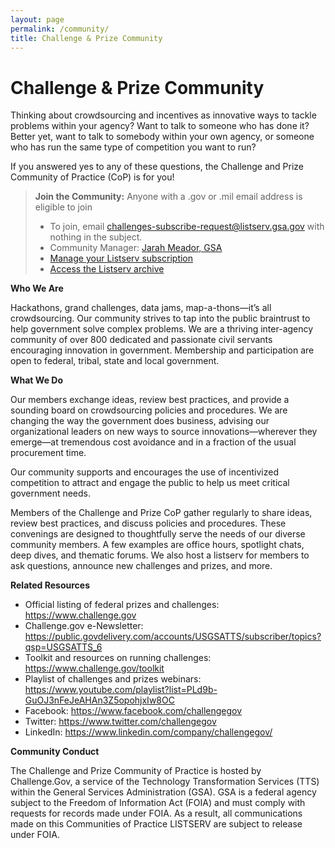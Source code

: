 ```yaml
---
layout: page
permalink: /community/
title: Challenge & Prize Community
---
```

# Challenge & Prize Community

Thinking about crowdsourcing and incentives as innovative ways to tackle problems within your agency? Want to talk to someone who has done it? Better yet, want to talk to somebody within your own agency, or someone who has run the same type of competition you want to run?

If you answered yes to any of these questions, the Challenge and Prize Community of Practice (CoP) is for you!


> **Join the Community:** Anyone with a .gov or .mil email address is eligible to join
>
> - To join, email <challenges-subscribe-request@listserv.gsa.gov> with  nothing  in the subject.
> - Community Manager: <a href="https://digital.gov/authors/jarah-meador/" target="_blank">Jarah Meador, GSA</a>
> - <a href="https://digital.gov/communities/manage-your-subscription" target="_blank">Manage your Listserv subscription</a> 
> - <a href="https://digital.gov/communities/manage-your-subscription/#access-the-listserv-archive" target="_blank">Access the Listserv archive</a>
               

**Who We Are**

Hackathons, grand challenges, data jams, map-a-thons—it’s all crowdsourcing. Our community strives to tap into the public braintrust to help government solve complex problems. We are a thriving inter-agency community of over 800 dedicated and passionate civil servants encouraging innovation in government. Membership and participation are open to federal, tribal, state and local government.

**What We Do**

Our members exchange ideas, review best practices, and provide a sounding board on crowdsourcing policies and procedures. We are changing the way the government does business, advising our organizational leaders on new ways to source innovations—wherever they emerge—at tremendous cost avoidance and in a fraction of the usual procurement time.

Our community supports and encourages the use of incentivized competition to attract and engage the public to help us meet critical government needs.

Members of the Challenge and Prize CoP gather regularly to share ideas, review best practices, and discuss policies and procedures. These convenings are designed to thoughtfully serve the needs of our diverse community members. A few examples are office hours, spotlight chats, deep dives, and thematic forums. We also host a listserv for members to ask questions, announce new challenges and prizes, and more.

**Related Resources**

- Official listing of federal prizes and challenges: <a href="https://www.challenge.gov">https://www.challenge.gov</a>
- Challenge.gov e-Newsletter: <a href="https://public.govdelivery.com/accounts/USGSATTS/subscriber/topics?qsp=USGSATTS_6">https://public.govdelivery.com/accounts/USGSATTS/subscriber/topics?qsp=USGSATTS_6</a>
- Toolkit and resources on running challenges: <a href="https://www.challenge.gov/toolkit">https://www.challenge.gov/toolkit</a>
- Playlist of challenges and prizes webinars: <a href="https://www.youtube.com/playlist?list=PLd9b-GuOJ3nFeJeAHAn3Z5opohjxIw8OC">https://www.youtube.com/playlist?list=PLd9b-GuOJ3nFeJeAHAn3Z5opohjxIw8OC</a>
- Facebook: <a href="https://www.facebook.com/challengegov">https://www.facebook.com/challengegov</a>
- Twitter: <a href="https://www.twitter.com/challengegov">https://www.twitter.com/challengegov</a>
- LinkedIn: <a href="https://www.linkedin.com/company/challengegov/">https://www.linkedin.com/company/challengegov/</a>


**Community Conduct**

The Challenge and Prize Community of Practice is hosted by Challenge.Gov, a service of the Technology Transformation Services (TTS) within the General Services Administration (GSA). GSA is a federal agency subject to the Freedom of Information Act (FOIA) and must comply with requests for records made under FOIA. As a result, all communications made on this Communities of Practice LISTSERV are subject to release under FOIA.
